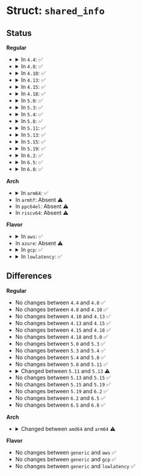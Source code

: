 # Struct: <code>shared_info</code>

## Status
<b>Regular</b>
<ul>
<li>
<details>
<summary>In <code>4.4</code>: ✅</summary>

```c
struct shared_info {
    struct vcpu_info vcpu_info[32];
    xen_ulong_t evtchn_pending[64];
    xen_ulong_t evtchn_mask[64];
    struct pvclock_wall_clock wc;
    struct arch_shared_info arch;
};
```
</details>
</li>
<li>
<details>
<summary>In <code>4.8</code>: ✅</summary>

```c
struct shared_info {
    struct vcpu_info vcpu_info[32];
    xen_ulong_t evtchn_pending[64];
    xen_ulong_t evtchn_mask[64];
    struct pvclock_wall_clock wc;
    struct arch_shared_info arch;
};
```
</details>
</li>
<li>
<details>
<summary>In <code>4.10</code>: ✅</summary>

```c
struct shared_info {
    struct vcpu_info vcpu_info[32];
    xen_ulong_t evtchn_pending[64];
    xen_ulong_t evtchn_mask[64];
    struct pvclock_wall_clock wc;
    struct arch_shared_info arch;
};
```
</details>
</li>
<li>
<details>
<summary>In <code>4.13</code>: ✅</summary>

```c
struct shared_info {
    struct vcpu_info vcpu_info[32];
    xen_ulong_t evtchn_pending[64];
    xen_ulong_t evtchn_mask[64];
    struct pvclock_wall_clock wc;
    struct arch_shared_info arch;
};
```
</details>
</li>
<li>
<details>
<summary>In <code>4.15</code>: ✅</summary>

```c
struct shared_info {
    struct vcpu_info vcpu_info[32];
    xen_ulong_t evtchn_pending[64];
    xen_ulong_t evtchn_mask[64];
    struct pvclock_wall_clock wc;
    struct arch_shared_info arch;
};
```
</details>
</li>
<li>
<details>
<summary>In <code>4.18</code>: ✅</summary>

```c
struct shared_info {
    struct vcpu_info vcpu_info[32];
    xen_ulong_t evtchn_pending[64];
    xen_ulong_t evtchn_mask[64];
    struct pvclock_wall_clock wc;
    struct arch_shared_info arch;
};
```
</details>
</li>
<li>
<details>
<summary>In <code>5.0</code>: ✅</summary>

```c
struct shared_info {
    struct vcpu_info vcpu_info[32];
    xen_ulong_t evtchn_pending[64];
    xen_ulong_t evtchn_mask[64];
    struct pvclock_wall_clock wc;
    struct arch_shared_info arch;
};
```
</details>
</li>
<li>
<details>
<summary>In <code>5.3</code>: ✅</summary>

```c
struct shared_info {
    struct vcpu_info vcpu_info[32];
    xen_ulong_t evtchn_pending[64];
    xen_ulong_t evtchn_mask[64];
    struct pvclock_wall_clock wc;
    struct arch_shared_info arch;
};
```
</details>
</li>
<li>
<details>
<summary>In <code>5.4</code>: ✅</summary>

```c
struct shared_info {
    struct vcpu_info vcpu_info[32];
    xen_ulong_t evtchn_pending[64];
    xen_ulong_t evtchn_mask[64];
    struct pvclock_wall_clock wc;
    struct arch_shared_info arch;
};
```
</details>
</li>
<li>
<details>
<summary>In <code>5.8</code>: ✅</summary>

```c
struct shared_info {
    struct vcpu_info vcpu_info[32];
    xen_ulong_t evtchn_pending[64];
    xen_ulong_t evtchn_mask[64];
    struct pvclock_wall_clock wc;
    struct arch_shared_info arch;
};
```
</details>
</li>
<li>
<details>
<summary>In <code>5.11</code>: ✅</summary>

```c
struct shared_info {
    struct vcpu_info vcpu_info[32];
    xen_ulong_t evtchn_pending[64];
    xen_ulong_t evtchn_mask[64];
    struct pvclock_wall_clock wc;
    struct arch_shared_info arch;
};
```
</details>
</li>
<li>
<details>
<summary>In <code>5.13</code>: ✅</summary>

```c
struct shared_info {
    struct vcpu_info vcpu_info[32];
    xen_ulong_t evtchn_pending[64];
    xen_ulong_t evtchn_mask[64];
    struct pvclock_wall_clock wc;
    uint32_t wc_sec_hi;
    struct arch_shared_info arch;
};
```
</details>
</li>
<li>
<details>
<summary>In <code>5.15</code>: ✅</summary>

```c
struct shared_info {
    struct vcpu_info vcpu_info[32];
    xen_ulong_t evtchn_pending[64];
    xen_ulong_t evtchn_mask[64];
    struct pvclock_wall_clock wc;
    uint32_t wc_sec_hi;
    struct arch_shared_info arch;
};
```
</details>
</li>
<li>
<details>
<summary>In <code>5.19</code>: ✅</summary>

```c
struct shared_info {
    struct vcpu_info vcpu_info[32];
    xen_ulong_t evtchn_pending[64];
    xen_ulong_t evtchn_mask[64];
    struct pvclock_wall_clock wc;
    uint32_t wc_sec_hi;
    struct arch_shared_info arch;
};
```
</details>
</li>
<li>
<details>
<summary>In <code>6.2</code>: ✅</summary>

```c
struct shared_info {
    struct vcpu_info vcpu_info[32];
    xen_ulong_t evtchn_pending[64];
    xen_ulong_t evtchn_mask[64];
    struct pvclock_wall_clock wc;
    uint32_t wc_sec_hi;
    struct arch_shared_info arch;
};
```
</details>
</li>
<li>
<details>
<summary>In <code>6.5</code>: ✅</summary>

```c
struct shared_info {
    struct vcpu_info vcpu_info[32];
    xen_ulong_t evtchn_pending[64];
    xen_ulong_t evtchn_mask[64];
    struct pvclock_wall_clock wc;
    uint32_t wc_sec_hi;
    struct arch_shared_info arch;
};
```
</details>
</li>
<li>
<details>
<summary>In <code>6.8</code>: ✅</summary>

```c
struct shared_info {
    struct vcpu_info vcpu_info[32];
    xen_ulong_t evtchn_pending[64];
    xen_ulong_t evtchn_mask[64];
    struct pvclock_wall_clock wc;
    uint32_t wc_sec_hi;
    struct arch_shared_info arch;
};
```
</details>
</li>
</ul>
<b>Arch</b>
<ul>
<li>
<details>
<summary>In <code>arm64</code>: ✅</summary>

```c
struct shared_info {
    struct vcpu_info vcpu_info[1];
    xen_ulong_t evtchn_pending[64];
    xen_ulong_t evtchn_mask[64];
    struct pvclock_wall_clock wc;
    struct arch_shared_info arch;
};
```
</details>
</li>
<li>
In <code>armhf</code>: Absent ⚠️
</li>
<li>
In <code>ppc64el</code>: Absent ⚠️
</li>
<li>
In <code>riscv64</code>: Absent ⚠️
</li>
</ul>
<b>Flavor</b>
<ul>
<li>
<details>
<summary>In <code>aws</code>: ✅</summary>

```c
struct shared_info {
    struct vcpu_info vcpu_info[32];
    xen_ulong_t evtchn_pending[64];
    xen_ulong_t evtchn_mask[64];
    struct pvclock_wall_clock wc;
    struct arch_shared_info arch;
};
```
</details>
</li>
<li>
In <code>azure</code>: Absent ⚠️
</li>
<li>
<details>
<summary>In <code>gcp</code>: ✅</summary>

```c
struct shared_info {
    struct vcpu_info vcpu_info[32];
    xen_ulong_t evtchn_pending[64];
    xen_ulong_t evtchn_mask[64];
    struct pvclock_wall_clock wc;
    struct arch_shared_info arch;
};
```
</details>
</li>
<li>
<details>
<summary>In <code>lowlatency</code>: ✅</summary>

```c
struct shared_info {
    struct vcpu_info vcpu_info[32];
    xen_ulong_t evtchn_pending[64];
    xen_ulong_t evtchn_mask[64];
    struct pvclock_wall_clock wc;
    struct arch_shared_info arch;
};
```
</details>
</li>
</ul>

## Differences
<b>Regular</b>
<ul>
<li>
No changes between <code>4.4</code> and <code>4.8</code> ✅
</li>
<li>
No changes between <code>4.8</code> and <code>4.10</code> ✅
</li>
<li>
No changes between <code>4.10</code> and <code>4.13</code> ✅
</li>
<li>
No changes between <code>4.13</code> and <code>4.15</code> ✅
</li>
<li>
No changes between <code>4.15</code> and <code>4.18</code> ✅
</li>
<li>
No changes between <code>4.18</code> and <code>5.0</code> ✅
</li>
<li>
No changes between <code>5.0</code> and <code>5.3</code> ✅
</li>
<li>
No changes between <code>5.3</code> and <code>5.4</code> ✅
</li>
<li>
No changes between <code>5.4</code> and <code>5.8</code> ✅
</li>
<li>
No changes between <code>5.8</code> and <code>5.11</code> ✅
</li>
<li>
<details>
<summary>Changed between <code>5.11</code> and <code>5.13</code> ⚠️</summary>
<ul>
<li>
<b>Field added. </b>
<code>uint32_t wc_sec_hi</code>
</li>
</ul>
</details>
</li>
<li>
No changes between <code>5.13</code> and <code>5.15</code> ✅
</li>
<li>
No changes between <code>5.15</code> and <code>5.19</code> ✅
</li>
<li>
No changes between <code>5.19</code> and <code>6.2</code> ✅
</li>
<li>
No changes between <code>6.2</code> and <code>6.5</code> ✅
</li>
<li>
No changes between <code>6.5</code> and <code>6.8</code> ✅
</li>
</ul>
<b>Arch</b>
<ul>
<li>
<details>
<summary>Changed between <code>amd64</code> and <code>arm64</code> ⚠️</summary>
<ul>
<li>
<b>Field type changed. </b>
<code>struct vcpu_info vcpu_info[32]</code> ➡️ <code>struct vcpu_info vcpu_info[1]</code>
</li>
</ul>
</details>
</li>
</ul>
<b>Flavor</b>
<ul>
<li>
No changes between <code>generic</code> and <code>aws</code> ✅
</li>
<li>
No changes between <code>generic</code> and <code>gcp</code> ✅
</li>
<li>
No changes between <code>generic</code> and <code>lowlatency</code> ✅
</li>
</ul>
